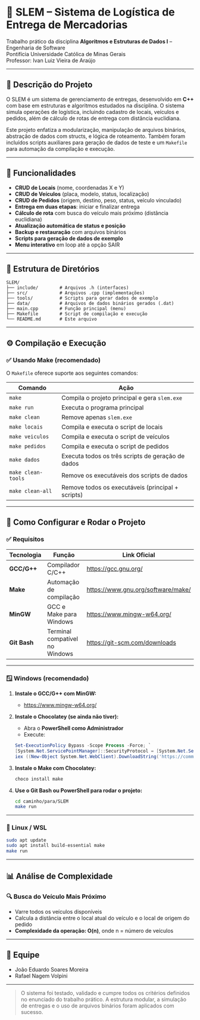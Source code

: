 # 🚚 SLEM – Sistema de Logística de Entrega de Mercadorias

Trabalho prático da disciplina **Algoritmos e Estruturas de Dados I** – Engenharia de Software  
Pontifícia Universidade Católica de Minas Gerais  
Professor: Ivan Luiz Vieira de Araújo

---

## 📌 Descrição do Projeto

O SLEM é um sistema de gerenciamento de entregas, desenvolvido em **C++** com base em estruturas e algoritmos estudados na disciplina. O sistema simula operações de logística, incluindo cadastro de locais, veículos e pedidos, além de cálculo de rotas de entrega com distância euclidiana.

Este projeto enfatiza a modularização, manipulação de arquivos binários, abstração de dados com structs, e lógica de roteamento. Também foram incluídos scripts auxiliares para geração de dados de teste e um `Makefile` para automação da compilação e execução.

---

## 🎯 Funcionalidades

- **CRUD de Locais** (nome, coordenadas X e Y)
- **CRUD de Veículos** (placa, modelo, status, localização)
- **CRUD de Pedidos** (origem, destino, peso, status, veículo vinculado)
- **Entrega em duas etapas**: iniciar e finalizar entrega
- **Cálculo de rota** com busca do veículo mais próximo (distância euclidiana)
- **Atualização automática de status e posição**
- **Backup e restauração** com arquivos binários
- **Scripts para geração de dados de exemplo**
- **Menu interativo** em loop até a opção SAIR

---

## 📁 Estrutura de Diretórios

```
SLEM/
├── include/        # Arquivos .h (interfaces)
├── src/            # Arquivos .cpp (implementações)
├── tools/          # Scripts para gerar dados de exemplo
├── data/           # Arquivos de dados binários gerados (.dat)
├── main.cpp        # Função principal (menu)
├── Makefile        # Script de compilação e execução
└── README.md       # Este arquivo
```

---

## ⚙️ Compilação e Execução

### ✅ Usando Make (recomendado)

O `Makefile` oferece suporte aos seguintes comandos:

| Comando             | Ação                                                      |
|---------------------|-----------------------------------------------------------|
| `make`              | Compila o projeto principal e gera `slem.exe`             |
| `make run`          | Executa o programa principal                              |
| `make clean`        | Remove apenas `slem.exe`                                  |
| `make locais`       | Compila e executa o script de locais                      |
| `make veiculos`     | Compila e executa o script de veículos                    |
| `make pedidos`      | Compila e executa o script de pedidos                     |
| `make dados`        | Executa todos os três scripts de geração de dados         |
| `make clean-tools`  | Remove os executáveis dos scripts de dados                |
| `make clean-all`    | Remove todos os executáveis (principal + scripts)         |

---

## 🧰 Como Configurar e Rodar o Projeto

### ✅ Requisitos

| Tecnologia | Função                         | Link Oficial                                      |
|------------|--------------------------------|---------------------------------------------------|
| **GCC/G++**| Compilador C/C++               | https://gcc.gnu.org/                              |
| **Make**   | Automação de compilação        | https://www.gnu.org/software/make/               |
| **MinGW**  | GCC e Make para Windows        | https://www.mingw-w64.org/                        |
| **Git Bash** | Terminal compatível no Windows| https://git-scm.com/downloads                    |

---

### 🪟 Windows (recomendado)

1. **Instale o GCC/G++ com MinGW:**
   - https://www.mingw-w64.org/

2. **Instale o Chocolatey (se ainda não tiver):**
   - Abra o **PowerShell como Administrador**
   - Execute:

   ```powershell
   Set-ExecutionPolicy Bypass -Scope Process -Force; `
   [System.Net.ServicePointManager]::SecurityProtocol = [System.Net.ServicePointManager]::SecurityProtocol -bor 3072; `
   iex ((New-Object System.Net.WebClient).DownloadString('https://community.chocolatey.org/install.ps1'))
   ```

3. **Instale o Make com Chocolatey:**

   ```powershell
   choco install make
   ```

4. **Use o Git Bash ou PowerShell para rodar o projeto:**

   ```bash
   cd caminho/para/SLEM
   make run
   ```

---

### 🐧 Linux / WSL

```bash
sudo apt update
sudo apt install build-essential make
make run
```

---

## 📊 Análise de Complexidade

### 🔍 Busca do Veículo Mais Próximo
- Varre todos os veículos disponíveis
- Calcula a distância entre o local atual do veículo e o local de origem do pedido
- **Complexidade da operação: O(n)**, onde n = número de veículos

---

## 👥 Equipe

- João Eduardo Soares Moreira  
- Rafael Nagem Volpini

---

> O sistema foi testado, validado e cumpre todos os critérios definidos no enunciado do trabalho prático. A estrutura modular, a simulação de entregas e o uso de arquivos binários foram aplicados com sucesso.